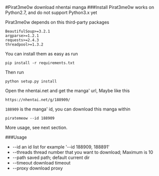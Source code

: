 #Pirat3me0w
download nhentai manga
###Install
Pirat3me0w works on Python2.7, and do not support Python3.x yet  

Pirat3me0w depends on this third-party packages  

    BeautifulSoup>=3.2.1
    argparse>=1.2.1
    requests>=2.4.3
    threadpool>=1.3.2

You can install them as easy as run

    pip install -r requirements.txt

Then run

    python setup.py install


Open the nhentai.net and get the manga' url, Maybe like this

    https://nhentai.net/g/188909/

`188909` is the manga' id, you can download this manga within  

    piratemeow --id 188909

More usage, see next section.

###Usage  
-  --id 
an id list for example '--id 188909, 188891'
-  --threads
thread number that you want to download; Maximum is 10
-  --path
saved path; default current dir
-  --timeout
download timeout
-  --proxy
download proxy
